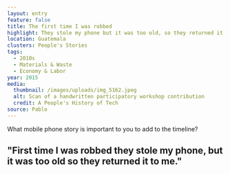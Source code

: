 ```yaml
---
layout: entry
feature: false
title: The first time I was robbed
highlight: They stole my phone but it was too old, so they returned it to me.
location: Guatemala
clusters: People's Stories
tags:
  - 2010s
  - Materials & Waste
  - Economy & Labor
year: 2015
media:
  thumbnail: /images/uploads/img_5162.jpeg
  alt: Scan of a handwritten participatory workshop contribution
  credit: A People's History of Tech
source: Pablo
---
```

What mobile phone story is important to you to add to the timeline? 

## "First time I was robbed they stole my phone, but it was too old so they returned it to me."
